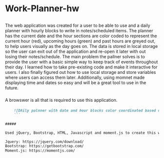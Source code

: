 # Work-Planner-hw

##

The web application was created for a user to be able to use and a daily planner with hourly blocks to write in notes/scheduled items. The planner has the current date and the hour sections are color coded to represent the current hour (red), upcoming hours (green) and past hours are greyed out, to help users visually as the day goes on. The data is stored in local storage so the user can exit out of the application and re-open it later with out losing their notes/schedule. The main problem the pallner solves is to provide the user with a basic simple way to keep track of events throughout their day. I learned how to take pre-existing code and make it interactive for users. I also finally figured out how to use local storage and store variables where users can access them later. Additionally, using momnet made displaying time and dates so easy and will be a great tool to use in the future.

###

A browswer is all that is required to use this application.

####

````md
    ![DAily palnner with date and hour blocks color coordinated based on hour](assets/images/Screen Shot 2021-08-06 at 12.41.10 PM.png)
    ```

#####

Used jQuery, Bootstrap, HTML, Javascript and moment.js to create this webapplication.

Jquery: https://jquery.com/download/
Bootstrap: https://getbootstrap.com/
Moment.js: https://momentjs.com/
````
